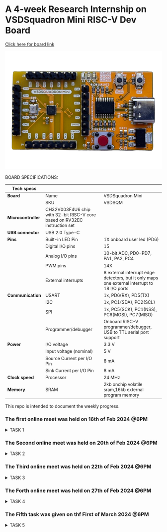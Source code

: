 # A 4-week Research Internship on VSDSquadron Mini RISC-V Dev Board

[Click here for board link](https://www.vlsisystemdesign.com/vsdsquadronmini/)




![VSd_Board](image1.png)

BOARD SPECIFICATIONS:

| Tech specs   |   |    |
|------------|------------|------------|
| **Board** | Name     | VSDSquadron Mini    |
|      | SKU    | VSDSQM    |
| **Microcontroller**    | CH32V003F4U6 chip with 32-bit RISC-V core based on RV32EC instruction set    |     |
| **USB connector** | USB 2.0 Type-C    |     |
| **Pins**     | Built-in LED Pin     | 1X onboard user led (PD6)     |
|      | Digital I/O pins     | 15     |
|      | Analog I/O pins     | 10-bit ADC, PD0-PD7, PA1, PA2, PC4     |
|      | PWM pins     | 14X     |
|      | External interrupts     | 	8 external interrupt edge detectors, but it only maps one external interrupt to 18 I/O ports     |
| **Communication**     | USART     | 	1x, PD6(RX), PD5(TX)     |
|      | I2C     | 1x, PC1(SDA), PC2(SCL)    |
|      | SPI     | 1x, PC5(SCK), PC1(NSS), PC6(MOSI), PC7(MISO)     |
|      | Programmer/debugger     | Onboard RISC-V programmer/debugger, USB to TTL serial port support     |
| **Power**     | I/O voltage     | 3.3 V    |
|      | Input voltage (nominal)     | 5 V    |
|      | Source Current per I/O Pin    | 8 mA     |
|      | Sink Current per I/O Pin     | 8 mA     |
| **Clock speed**     | Processor    | 24 MHz     |
| **Memory**     | SRAM     | 2kb onchip volatile sram,16kb external program memory     |
   

This repo is intended to document the weekly progress.

### The first online meet was held on 16th of Feb 2024 @6PM

<details>
    <summary> TASK 1 </summary>
 
1) install Yosys 

2) install iverilog 

3) install gtkwave

### CLONING RISC-V GNU TOOLCHAIN

## To install git 
```sudo apt install git-all```   

 *make sure to install the dependencies*
![git_all](i1-1.jpg)



### INSTALLING YOSYS, IVERILOG & GTKWAVE.

### 1.YOSYS


```git clone https://github.com/YosysHQ/yosys.git```
![git_clone](a1.jpg)
```cd yosys``` 

```sudo apt install make```
![sudo_apt](a2.jpg)
```sudo apt-get install build-essential clang bison flex \libreadline-dev gawk tcl-dev libffi-dev git \ graphviz xdot pkg-config python3 libboost-system-dev\libboost-python-dev libboost-filesystem-dev zlib1g-dev```

```make config-gcc```

```make``` 

```sudo make install```
![make_install](a3.jpg)


### 2.iVerilog
*installing iVerilog*

```sudo apt update```

```sudo apt-get install iverilog```
![iVerilog](a4.jpg)

### 3.GTkWave
*installing GTkWave*

``` sudo apt-get install gtkwave ```

![gtkwave](a5.jpg)
</details>

### The Second online meet was held on 20th of Feb 2024 @6PM

<details>
    <summary> TASK 2 </summary>

### To identify Input ports, input waveforms, output ports and output waveforms of the design.

### Objective:
*The objective here is to design Vending Machine Controller which accepts money inputs(i and j) in any sequence and delivers the products when the required amount has been deposited and gives back the change. Here an additional facility is provided to the user. It is possible to withdraw the deposited money in between if the customer wishes so by pressing a push button(pu).*

### *Column of I/O Elements:*

| Sl.No   | Name of the Pin  | Direction  | Width | Description |
|------------|------------|------------|--------|-----|
| 1. | Product_Out     | Output     |1|Product|
| 2.     | Coin_In    | Input     | 2 |  Only two Coins |
|      |     |      |  | Rs.1 and Rs.2|
| 3.     | Clk     | Input     | 1 | Clock Signal|
| 4.     | Coin_Out   | Output     | 2 |  Only two Coins |
|      |     |      |  | Rs.1 and Rs.2|
| 5.     | Rst    | Input     | 1 | Reset Signal|
| 6.     | En    | Input     | 1 | Enable Signal|



###  *Block Diagram of Vending Machine:*

![vending machine block diagram](<vending machine block diagram.jpg>)

### *Specifications:*

1. Price of the product =Rs.3
2. Possible money inputs =Rs.2 & Rs.1
3. Product to be delivered when Rs.3 or Rs.4 is reached.
4. A push button is there (pu) which indicates the cancellation of transaction and the return of the amount deposited.



</details>    

### The Third online meet was held on 22th of Feb 2024 @6PM

<details>
    <summary> TASK 3 </summary>

*Cloning my github repositories:*    
```git clone https://github.com/sujankumarsj/VSD.git```

![git_clone](<git clone sujan.jpg>)

*Simulating iverilog by taking files from the folder verilog_code* 

```cd VSD```

```cd verilog_code```

```iverilog vend.v tb_vend.v```


*Generating dump_file*

```./a.out```

![dumpfile](dumpfile.jpg)

*To get I/O waveform*

```gtkwave dumpfile.vcd```

![gtkwave](gtkwave.jpg)

### Wave Forms:
###  *Input Waveform:*

![design input wave](<design input wave.jpg>)

###  *Output Waveform:*

![design output wave](<design output wave.jpg>)

</details> 

### The Forth online meet was held on 27th of Feb 2024 @6PM

<details>
    <summary> TASK 4 </summary>

*Invoking yosys inside verilog_code file:* 

```yosys```

![invoke yosys](yosys-1.jpg)


*Reading the Library:*    

```read_liberty -lib ../../sky130RTLDesignAndSynthesisWorkshop/lib/sky130_fd_sc_hd__tt_025C_1v80.lib```

![read liberty](<read liberty-1.jpg>)



*Reading the Design:*    

```read_verilog vend.v```

*Reading the Design constraints in my sky.v folder:* 

```read_verilog sky.v```

*Specifying the module that we are synthesizing:*    

```synth -top vend```


![synth-top](<synth -top-1.jpg>)



*To generate the netlist:*    

```abc -liberty ../../sky130RTLDesignAndSynthesisWorkshop/lib/sky130_fd_sc_hd__tt_025C_1v80.lib```


*To see the graphical version of the logic:*    

```show```

![dot.viewer](<dot viewer.jpg>)

*To write the netlist:*    

```write_verilog vend_netlist.v```

![write_verilog](write_verilog.jpg)

*Using the switch '-noattr' to get the simplified version of netlist file:*    

```write_verilog -noattr vend_netlist.v```

```flatten```

```show```

*To open the netlist:*    

```!gvim vend_netlist.v```

![final netlist](<open netlist.jpg>)

*Opening the netlist file:*

![netlist file](netlist1.jpg)

![netlist file](netlist2.jpg)

*To check whether the netlist will match with the Design:*

 ```iverilog vend_netlist3.v tb_vend.v``` 

```./a.out``` 

 ```gtkwave dumpfile.vcd```


![alt text](<dump file.jpg>)


 *Netlist waveform*

![netlist output wave](<netlist output wave.jpg>)
</details>     

### The Fifth task was given  on thf First of March 2024 @6PM

<details>
    <summary> TASK 5 </summary>

*Design file after git clone*

*We are checking gtkwave for the design*

```iverilog iiitb_vm.v ```

```./a.out ```

``` gtkwave iiitb_vm.vcd```

![design](design.jpg)

![design wave](<design wave.jpg>)



### To generate netlist:


*Cloning the github repo:*    

```git clone https://github.com/majilokesh/iiitb_tlc.git```

*Invoking yosys inside iiitb_vm file:* 

```yosys```

*Reading the Library:*    

```read_liberty -lib /home/sujankumarsj/iiitb_vm/lib/sky130_fd_sc_hd__tt_025C_1v80.lib```

![yosys s](<yosys s.jpg>)


*Reading the Design:*    

```read_verilog iiitb_vm.v```


*Specifying the module that we are synthesizing:*    

```synth -top iiitb_vm```

![read design](<read design.jpg>)


*To generate the netlist:*    

```abc -liberty /home/sujankumarsj/iiitb_vm/lib/sky130_fd_sc_hd__tt_025C_1v80.lib```

![technology mapping using abc](<technology mapping using abc.jpg>)


*To write the netlist:*    

```write_verilog netlist.v```


*Using the switch '-noattr' to get the simplified version of netlist file:*    

```show```

```flatten```

```write_verilog -noattr netlist.v```

![flatten design](<fatten design.jpg>)

*To see the graphical version of the logic:*    

```show```

![dot view](<dot view.jpg>)



*To open the netlist:*    

```!gvim vend_netlist.v```

![!gvim](!gvim.jpg)


*To check whether the netlist will match with the Design:*

 ```iverilog ../iiitb_vm/verilog_model/primitives.v ../iiitb_vm/verilog_model/sky130_fd_sc_hd.v netlist.v iiitb_vm.v``` 

```./a.out``` 

 ```gtkwave iiitb_vm.vcd```


*GTKWAVE of netlist*

![gtk wave](<gtk wave.jpg>)


</details> 